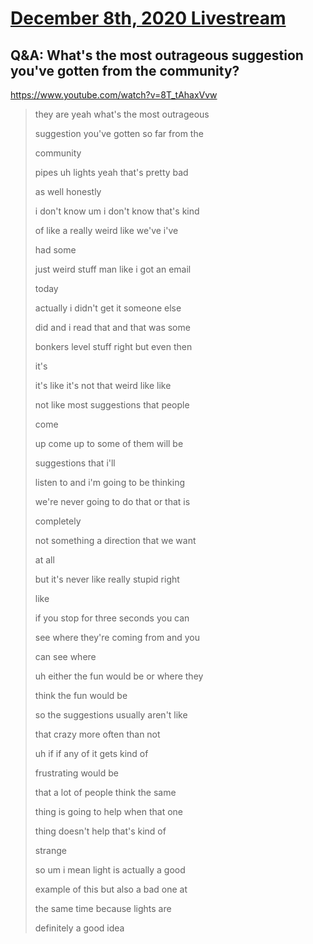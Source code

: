 # [December 8th, 2020 Livestream](../2020-12-08.md)
## Q&A: What's the most outrageous suggestion you've gotten from the community?
https://www.youtube.com/watch?v=8T_tAhaxVvw
> they are yeah what's the most outrageous
> 
> suggestion you've gotten so far from the
> 
> community
> 
> pipes uh lights yeah that's pretty bad
> 
> as well honestly
> 
> i don't know um i don't know that's kind
> 
> of like a really weird like we've i've
> 
> had some
> 
> just weird stuff man like i got an email
> 
> today
> 
> actually i didn't get it someone else
> 
> did and i read that and that was some
> 
> bonkers level stuff right but even then
> 
> it's
> 
> it's like it's not that weird like like
> 
> not like most suggestions that people
> 
> come
> 
> up come up to some of them will be
> 
> suggestions that i'll
> 
> listen to and i'm going to be thinking
> 
> we're never going to do that or that is
> 
> completely
> 
> not something a direction that we want
> 
> at all
> 
> but it's never like really stupid right
> 
> like
> 
> if you stop for three seconds you can
> 
> see where they're coming from and you
> 
> can see where
> 
> uh either the fun would be or where they
> 
> think the fun would be
> 
> so the suggestions usually aren't like
> 
> that crazy more often than not
> 
> uh if if any of it gets kind of
> 
> frustrating would be
> 
> that a lot of people think the same
> 
> thing is going to help when that one
> 
> thing doesn't help that's kind of
> 
> strange
> 
> so um i mean light is actually a good
> 
> example of this but also a bad one at
> 
> the same time because lights are
> 
> definitely a good idea
> 
